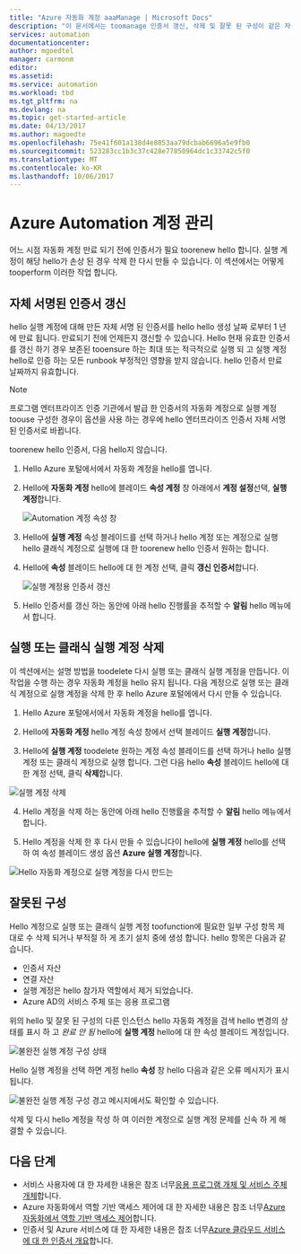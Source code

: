 ```yaml
---
title: "Azure 자동화 계정 aaaManage | Microsoft Docs"
description: "이 문서에서는 toomanage 인증서 갱신, 삭제 및 잘못 된 구성이 같은 자동화 계정 구성을 hello 하는 방법을 설명 합니다."
services: automation
documentationcenter: 
author: mgoedtel
manager: carmonm
editor: 
ms.assetid: 
ms.service: automation
ms.workload: tbd
ms.tgt_pltfrm: na
ms.devlang: na
ms.topic: get-started-article
ms.date: 04/13/2017
ms.author: magoedte
ms.openlocfilehash: 75e41f601a138d4e8853aa79dcbab6696a5e9fb0
ms.sourcegitcommit: 523283cc1b3c37c428e77850964dc1c33742c5f0
ms.translationtype: MT
ms.contentlocale: ko-KR
ms.lasthandoff: 10/06/2017
---
```

# <a name="manage-azure-automation-account"></a>Azure Automation 계정 관리
어느 시점 자동화 계정 만료 되기 전에 인증서가 필요 toorenew hello 합니다. 실행 계정이 해당 hello가 손상 된 경우 삭제 한 다시 만들 수 있습니다. 이 섹션에서는 어떻게 tooperform 이러한 작업 합니다.

## <a name="self-signed-certificate-renewal"></a>자체 서명된 인증서 갱신
hello 실행 계정에 대해 만든 자체 서명 된 인증서를 hello hello 생성 날짜 로부터 1 년에 만료 됩니다. 만료되기 전에 언제든지 갱신할 수 있습니다. Hello 현재 유효한 인증서를 갱신 하기 경우 보존된 tooensure 하는 최대 또는 적극적으로 실행 되 고 실행 계정 hello로 인증 하는 모든 runbook 부정적인 영향을 받지 않습니다. hello 인증서 만료 날짜까지 유효합니다.

> [!NOTE]
> 프로그램 엔터프라이즈 인증 기관에서 발급 한 인증서의 자동화 계정으로 실행 계정 toouse 구성한 경우이 옵션을 사용 하는 경우에 hello 엔터프라이즈 인증서 자체 서명 된 인증서로 바뀝니다.

toorenew hello 인증서, 다음 hello지 않습니다.

1. Hello Azure 포털에서에서 자동화 계정을 hello를 엽니다.

2. Hello에 **자동화 계정** hello에 블레이드 **속성 계정** 창 아래에서 **계정 설정**선택, **실행 계정**합니다.

    ![Automation 계정 속성 창](media/automation-manage-account/automation-account-properties-pane.png)
3. Hello에 **실행 계정** 속성 블레이드를 선택 하거나 hello 계정 또는 계정으로 실행 hello 클래식 계정으로 실행에 대 한 toorenew hello 인증서 원하는 합니다.

4. Hello에 **속성** 블레이드 hello에 대 한 계정 선택, 클릭 **갱신 인증서**합니다.

    ![실행 계정용 인증서 갱신](media/automation-manage-account/automation-account-renew-runas-certificate.png)

5. Hello 인증서를 갱신 하는 동안에 아래 hello 진행률을 추적할 수 **알림** hello 메뉴에서 합니다.

## <a name="delete-a-run-as-or-classic-run-as-account"></a>실행 또는 클래식 실행 계정 삭제
이 섹션에서는 설명 방법을 toodelete 다시 실행 또는 클래식 실행 계정을 만듭니다. 이 작업을 수행 하는 경우 자동화 계정을 hello 유지 됩니다. 다음 계정으로 실행 또는 클래식 계정으로 실행 계정을 삭제 한 후 hello Azure 포털에에서 다시 만들 수 있습니다.

1. Hello Azure 포털에서에서 자동화 계정을 hello를 엽니다.

2. Hello에 **자동화 계정** hello 계정 속성 창에서 선택 블레이드 **실행 계정**합니다.

3. Hello에 **실행 계정** toodelete 원하는 계정 속성 블레이드를 선택 하거나 hello 실행 계정 또는 클래식 계정으로 실행 합니다. 그런 다음 hello **속성** 블레이드 hello에 대 한 계정 선택, 클릭 **삭제**합니다.

 ![실행 계정 삭제](media/automation-manage-account/automation-account-delete-runas.png)

4. Hello 계정을 삭제 하는 동안에 아래 hello 진행률을 추적할 수 **알림** hello 메뉴에서 합니다.

5. Hello 계정을 삭제 한 후 다시 만들 수 있습니다이 hello에 **실행 계정** hello를 선택 하 여 속성 블레이드 생성 옵션 **Azure 실행 계정**합니다.

 ![Hello 자동화 계정으로 실행 계정을 다시 만드는](media/automation-manage-account/automation-account-create-runas.png)

## <a name="misconfiguration"></a>잘못된 구성
Hello 계정으로 실행 또는 클래식 실행 계정 toofunction에 필요한 일부 구성 항목 제대로 수 삭제 되거나 부적절 하 게 초기 설치 중에 생성 합니다. hello 항목은 다음과 같습니다.

* 인증서 자산
* 연결 자산
* 실행 계정은 hello 참가자 역할에서 제거 되었습니다.
* Azure AD의 서비스 주체 또는 응용 프로그램

위의 hello 및 잘못 된 구성의 다른 인스턴스 hello 자동화 계정을 검색 hello 변경의 상태를 표시 하 고 *완료 안 됨* hello에 **실행 계정** hello에 대 한 속성 블레이드 계정입니다.

![불완전 실행 계정 구성 상태](media/automation-manage-account/automation-account-runas-incomplete-config.png)

Hello 실행 계정을 선택 하면 계정 hello **속성** 창 hello 다음과 같은 오류 메시지가 표시 됩니다.

![불완전 실행 계정 구성 경고 메시지](media/automation-manage-account/automation-account-runas-incomplete-config-msg.png)에서도 확인할 수 있습니다.

삭제 및 다시 hello 계정을 작성 하 여 이러한 계정으로 실행 계정 문제를 신속 하 게 해결할 수 있습니다.

## <a name="next-steps"></a>다음 단계
* 서비스 사용자에 대 한 자세한 내용은 참조 너무[응용 프로그램 개체 및 서비스 주체 개체](../active-directory/active-directory-application-objects.md)합니다.
* Azure 자동화에서 역할 기반 액세스 제어에 대 한 자세한 내용은 참조 너무[Azure 자동화에서 역할 기반 액세스 제어](automation-role-based-access-control.md)합니다.
* 인증서 및 Azure 서비스에 대 한 자세한 내용은 참조 너무[Azure 클라우드 서비스에 대 한 인증서 개요](../cloud-services/cloud-services-certs-create.md)합니다.

